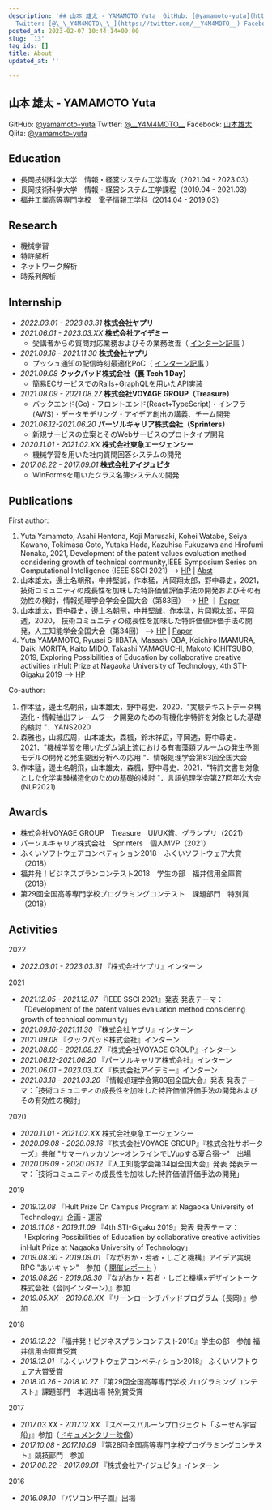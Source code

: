 ```yaml
---
description: '## 山本 雄太 - YAMAMOTO Yuta  GitHub: [@yamamoto-yuta](https://github.com/yamamoto-yuta)
  Twitter: [@\_\_Y4M4MOTO\_\_](https://twitter.com/__Y4M4MOTO__) Facebook: [山本雄太](https://www.facebook.com/atuXamamot...'
posted_at: 2023-02-07 10:44:14+00:00
slug: '13'
tag_ids: []
title: About
updated_at: ''

---
```

## 山本 雄太 - YAMAMOTO Yuta

GitHub: [@yamamoto-yuta](https://github.com/yamamoto-yuta)
Twitter: [@\_\_Y4M4MOTO\_\_](https://twitter.com/__Y4M4MOTO__)
Facebook: [山本雄太](https://www.facebook.com/atuXamamoto/)
Qiita: [@yamamoto-yuta](https://qiita.com/yamamoto-yuta)

## Education

- 長岡技術科学大学　情報・経営システム工学専攻（2021.04 - 2023.03）
- 長岡技術科学大学　情報・経営システム工学課程（2019.04 - 2021.03）
- 福井工業高等専門学校　電子情報工学科（2014.04 - 2019.03）

## Research

- 機械学習
- 特許解析
- ネットワーク解析
- 時系列解析

## Internship

- _2022.03.01 - 2023.03.31_
**株式会社ヤプリ**
- _2021.06.01 - 2023.03.XX_
**株式会社アイデミー**
    - 受講者からの質問対応業務およびその業務改善（ [インターン記事](https://zenn.dev/aidemy/articles/425cf7d9f31945) ）
- _2021.09.16 - 2021.11.30_
**株式会社ヤプリ**
    - プッシュ通知の配信時刻最適化PoC（ [インターン記事](https://tech.yappli.io/entry/optimize_notifications_release_time) ）
- _2021.09.08_
**クックパッド株式会社（裏 Tech 1 Day）**
    - 簡易ECサービスでのRails+GraphQLを用いたAPI実装
- _2021.08.09 - 2021.08.27_
**株式会社VOYAGE GROUP（Treasure）**
    - バックエンド(Go)・フロントエンド(React+TypeScript)・インフラ(AWS)・データモデリング・アイデア創出の講義、チーム開発
- _2021.06.12-2021.06.20_
**パーソルキャリア株式会社（Sprinters）**
    - 新規サービスの立案とそのWebサービスのプロトタイプ開発
- _2020.11.01 - 2021.02.XX_
**株式会社東急エージェンシー**
    - 機械学習を用いた社内質問回答システムの開発
- _2017.08.22 - 2017.09.01_
**株式会社アイジュピタ**
    - WinFormsを用いたクラス名簿システムの開発

## Publications

First author:

1. Yuta Yamamoto, Asahi Hentona, Koji Marusaki, Kohei Watabe, Seiya Kawano, Tokimasa Goto, Yutaka Hada, Kazuhisa Fukuzawa and Hirofumi Nonaka, 2021, Development of the patent values evaluation method considering growth of technical community,IEEE Symposium Series on Computational Intelligence (IEEE SSCI 2021)
--> [HP](https://attend.ieee.org/ssci-2021/) | [Abst](https://ieeexplore.ieee.org/document/9660168)
1. 山本雄太，邊土名朝飛，中井堅誠，作本猛，片岡翔太郎，野中尋史，2021， 技術コミュニティの成長性を加味した特許価値評価手法の開発およびその有効性の検討，情報処理学会学会全国大会（第83回）
--> [HP](https://www.ipsj.or.jp/event/taikai/83/) ｜ [Paper](https://ipsj.ixsq.nii.ac.jp/ej/?action=pages_view_main&active_action=repository_view_main_item_detail&item_id=215599&item_no=1&page_id=13&block_id=8) 
1. 山本雄太，野中尋史，邊土名朝飛，中井堅誠，作本猛，片岡翔太郎，平岡透，2020， 技術コミュニティの成長性を加味した特許価値評価手法の開発，人工知能学会全国大会（第34回）
--> [HP](https://www.ai-gakkai.or.jp/jsai2020/) | [Paper](https://www.jstage.jst.go.jp/article/pjsai/JSAI2020/0/JSAI2020_4K2GS305/_article/-char/ja/)
1. Yuta YAMAMOTO, Ryusei SHIBATA, Masashi OBA, Koichiro IMAMURA, Daiki MORITA, Kaito MIDO, Takashi YAMAGUCHI, Makoto ICHITSUBO, 2019, Exploring Possibilities of Education by collaborative creative activities inHult Prize at Nagaoka University of Technology, 4th STI-Gigaku 2019
--> [HP](https://sites.google.com/view/sti-gigaku-2019)

Co-author:

1. 作本猛，邊土名朝飛，山本雄太，野中尋史．2020．"実験テキストデータ構造化・情報抽出フレームワーク開発のための有機化学特許を対象とした基礎的検討 "．YANS2020
1. 森雅也，山城広周，山本雄太，森楓，鈴木祥広，平岡透，野中尋史．2021．"機械学習を用いたダム湖上流における有害藻類ブルームの発生予測モデルの開発と発生要因分析への応用 "．情報処理学会第83回全国大会
1. 作本猛，邊土名朝飛，山本雄太，森楓，野中尋史．2021．"特許文書を対象とした化学実験構造化のための基礎的検討 "．言語処理学会第27回年次大会(NLP2021)

## Awards

- 株式会社VOYAGE GROUP　Treasure　UI/UX賞、グランプリ（2021）
- パーソルキャリア株式会社　Sprinters　個人MVP（2021）
- ふくいソフトウェアコンペティション2018　ふくいソフトウェア大賞（2018）
- 福井発！ビジネスプランコンテスト2018　学生の部　福井信用金庫賞（2018）
- 第29回全国高等専門学校プログラミングコンテスト　課題部門　特別賞（2018）

## Activities

2022

- _2022.03.01 - 2023.03.31_
『株式会社ヤプリ』インターン

2021

- _2021.12.05 - 2021.12.07_
『IEEE SSCI 2021』発表
発表テーマ：「Development of the patent values evaluation method considering growth of technical community」
- _2021.09.16-2021.11.30_
『株式会社ヤプリ』インターン
- _2021.09.08_
『クックパッド株式会社』インターン
- _2021.08.09 - 2021.08.27_
『株式会社VOYAGE GROUP』インターン
- _2021.06.12-2021.06.20_
『パーソルキャリア株式会社』インターン
- _2021.06.01 - 2023.03.XX_
『株式会社アイデミー』インターン
- _2021.03.18 - 2021.03.20_
『情報処理学会第83回全国大会』発表
発表テーマ：「技術コミュニティの成長性を加味した特許価値評価手法の開発およびその有効性の検討」

2020

- _2020.11.01 - 2021.02.XX_
株式会社東急エージェンシー
- _2020.08.08 - 2020.08.16_
『株式会社VOYAGE GROUP』『株式会社サポーターズ』共催 "サマーハッカソン〜オンラインでLVupする夏合宿〜"　出場
- _2020.06.09 - 2020.06.12_
『人工知能学会第34回全国大会』発表
発表テーマ：「技術コミュニティの成長性を加味した特許価値評価手法の開発」

2019

- _2019.12.08_
『Hult Prize On Campus Program at Nagaoka University of Technology』企画・運営
- _2019.11.08 - 2019.11.09_
『4th STI-Gigaku 2019』発表
発表テーマ：「Exploring Possibilities of Education by collaborative creative activities inHult Prize at Nagaoka University of Technology」
- _2019.08.30 - 2019.09.01_
『ながおか・若者・しごと機構』アイデア実現RPG "あいキャン"　参加（ [開催レポート](https://n-wakamonokikou.net/icam/report/nidcampv1.html) ）
- _2019.08.26 - 2019.08.30_
『ながおか・若者・しごと機構×デザイントーク株式会社（合同インターン）』参加
- _2019.05.XX - 2019.08.XX_
『リーンローンチパッドプログラム（長岡）』参加

2018

- _2018.12.22_
『福井発！ビジネスプランコンテスト2018』学生の部　参加
福井信用金庫賞受賞
- _2018.12.01_
『ふくいソフトウェアコンペティション2018』
ふくいソフトウェア大賞受賞
- _2018.10.26 - 2018.10.27_
『第29回全国高等専門学校プログラミングコンテスト』課題部門　本選出場
特別賞受賞

2017

- _2017.03.XX - 2017.12.XX_
『スペースバルーンプロジェクト「ふーせん宇宙船」』参加（[ドキュメンタリー映像](https://www.youtube.com/watch?v=3dknwDvaEGQ)）
- _2017.10.08 - 2017.10.09_
『第28回全国高等専門学校プログラミングコンテスト』競技部門　参加
- _2017.08.22 - 2017.09.01_
『株式会社アイジュピタ』インターン

2016

- _2016.09.10_
『パソコン甲子園』出場

